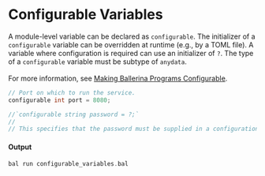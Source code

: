 # Configurable Variables

 A module-level variable can be declared as `configurable`. The initializer of a `configurable` variable
 can be overridden at runtime (e.g., by a TOML file). A variable where configuration is required
 can use an initializer of `?`. The type of a `configurable` variable must be subtype of `anydata`.<br/><br/>
 For more information, see [Making Ballerina Programs Configurable](https:ballerina.io/learn/making-ballerina-programs-configurable/defining-configurable-variables/).

```go
// Port on which to run the service.
configurable int port = 8080;

//`configurable string password = ?;`
//
// This specifies that the password must be supplied in a configuration file.
```

#### Output

```go
bal run configurable_variables.bal
```